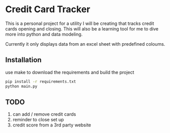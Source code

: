 # Credit Card Tracker

This is a personal project for a utility I will be creating that tracks credit cards opening and closing. This will also be a learning tool for me to dive more into python and data modeling.

Currently it only displays data from an excel sheet with predefined coloums. 

## Installation

use make to download the requirements and build the project 

```bash
pip install -r requirements.txt	
python main.py
```

## TODO

1) can add / remove credit cards
2) reminder to close set up
3) credit score from a 3rd party website

